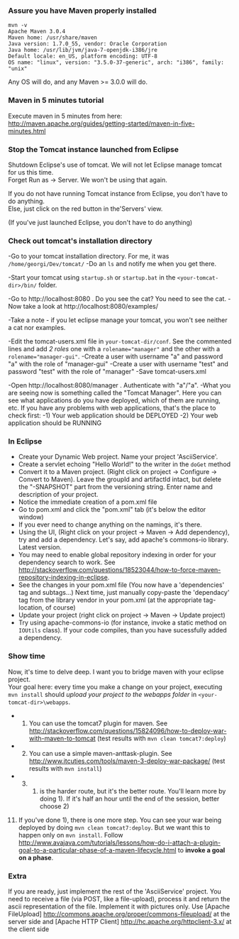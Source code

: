 ### Assure you have Maven properly installed
```
mvn -v
Apache Maven 3.0.4
Maven home: /usr/share/maven
Java version: 1.7.0_55, vendor: Oracle Corporation
Java home: /usr/lib/jvm/java-7-openjdk-i386/jre
Default locale: en_US, platform encoding: UTF-8
OS name: "linux", version: "3.5.0-37-generic", arch: "i386", family: "unix"

```
Any OS will do, and any Maven >= 3.0.0 will do.

### Maven in 5 minutes tutorial
Execute maven in 5 minutes from here:
http://maven.apache.org/guides/getting-started/maven-in-five-minutes.html


### Stop the Tomcat instance launched from Eclipse
Shutdown Eclipse's use of tomcat. We will not let Eclipse manage tomcat for us this time.  
Forget Run as -> Server. We won't be using that again.

If you do not have running Tomcat instance from Eclipse, you don't have to do anything.  
Else, just click on the red button in the'Servers' view. 

(If you've just launched Eclipse, you don't have to do anything)

### Check out tomcat's installation directory
-Go to your tomcat installation directory. For me, it was `/home/georgi/Dev/tomcat/`
-Do an `ls` and notify me when you get there. 

-Start your tomcat using `startup.sh` or `startup.bat` in the `<your-tomcat-dir>/bin/` folder.

-Go to http://localhost:8080 . Do you see the cat? You need to see the cat.
-Now take a look at http://localhost:8080/examples/

-Take a note - if you let eclipse manage your tomcat, you won't see neither a cat nor examples.

-Edit the tomcat-users.xml file in `your-tomcat-dir/conf`. See the commented lines and add *2 roles* one with a `rolеname="manager"` and the other with a `rolеname="manager-gui"`.
-Create a user with username "a" and password "a" with the role of "manager-gui"
-Create a user with username "test" and password "test" with the role of "manager"
-Save tomcat-users.xml

-Open http://localhost:8080/manager . Authenticate with "a"/"a".
-What you are seeing now is something called the "Tomcat Manager". Here you can see what applications do you have deployed, which of them are running, etc. If you have any problems with web applications, that's the place to check first:
-1) Your web application should be DEPLOYED
-2) Your web application should be RUNNING

### In Eclipse
- Create your Dynamic Web project. Name your project 'AsciiService'.
- Create a servlet echoing "Hello World!" to the writer in the `doGet` method
- Convert it to a Maven project. (Right click on project -> Configure -> Convert to Maven). Leave the groupId and artifactId intact, but delete the "-SNAPSHOT" part from the versioning string. 
Enter name and description of your project.
- Notice the immediate creation of a pom.xml file
- Go to pom.xml and click the "pom.xml" tab (it's below the editor window)
- If you ever need to change anything on the namings, it's there.
- Using the UI, (Right click on your project -> Maven -> Add dependency), try and add a dependency. Let's say, add apache's commons-io library. Latest version.
- You may need to enable global repository indexing in order for your dependency search to work. See http://stackoverflow.com/questions/18523044/how-to-force-maven-repository-indexing-in-eclipse.
- See the changes in your pom.xml file (You now have a 'dependencies' tag and subtags...) Next time, just manually copy-paste the 'dependacy' tag from the library vendor in your pom.xml (at the appropriate tag-location, of course)
- Update your project (right click on project -> Maven -> Update project)
- Try using apache-commons-io (for instance, invoke a static method on `IOUtils` class). If your code compiles, than you have sucessfully added a dependency.

### Show time
Now, it's time to delve deep. I want you to bridge maven with your eclipse project.   
Your goal here: every time you make a change on your project, executing `mvn install` should *upload your project to the webapps folder* in `<your-tomcat-dir>\webapps`. 
- 1) You can use the tomcat7 plugin for maven. See http://stackoverflow.com/questions/15824096/how-to-deploy-war-with-maven-to-tomcat (test results with `mvn clean tomcat7:deploy`)
- 2) You can use a simple maven-anttask-plugin. See http://www.itcuties.com/tools/maven-3-deploy-war-package/ (test results with `mvn install`)
- 3) 1) is the harder route, but it's the better route. You'll learn more by doing 1). If it's half an hour until the end of the session, better choose 2)

11) If you've done 1), there is one more step. You can see your war being deployed by doing `mvn clean tomcat7:deploy`. But we want this to happen only on `mvn install`. 
Follow http://www.avajava.com/tutorials/lessons/how-do-i-attach-a-plugin-goal-to-a-particular-phase-of-a-maven-lifecycle.html to **invoke a goal on a phase**.

### Extra
If you are ready, just implement the rest of the 'AsciiService' project. You need to receive a file (via POST, like a file-upload), process it and return the ascii representation of the file. Implement it with pictures only. Use [Apache FileUpload] http://commons.apache.org/proper/commons-fileupload/ at the server side and [Apache HTTP Client] http://hc.apache.org/httpclient-3.x/ at the client side
